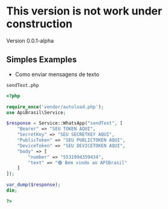 # This version is not work under construction
Version 0.0.1-alpha

## Simples Examples

- Como enviar mensagens de texto

```sendText.php```

```php
<?php

require_once('vendor/autoload.php');
use ApiBrasil\Service;

$response = Service::WhatsApp("sendText", [
    "Bearer" => "SEU TOKEN AQUI",
    "SecretKey" => "SEU SECRETKEY AQUI",
    "PublicToken" => "SEU PUBLICTOKEN AQUI", 
    "DeviceToken" => "SEU DEVICETOKEN AQUI",
    "body" => [
        "number" => "5531994359434",
        "text" => "🟢 Bem vindo ao APIBrasil"
    ]
]);

var_dump($response);
die;

?>
```
